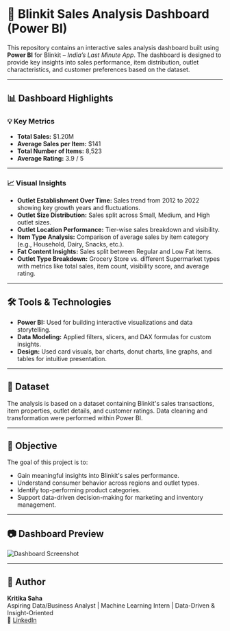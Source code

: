 # 🛒 Blinkit Sales Analysis Dashboard (Power BI)

This repository contains an interactive sales analysis dashboard built using **Power BI** for Blinkit – *India’s Last Minute App*. The dashboard is designed to provide key insights into sales performance, item distribution, outlet characteristics, and customer preferences based on the dataset.

---

## 📊 Dashboard Highlights

### 💡 Key Metrics
- **Total Sales:** $1.20M
- **Average Sales per Item:** $141
- **Total Number of Items:** 8,523
- **Average Rating:** 3.9 / 5

---

### 📈 Visual Insights

- **Outlet Establishment Over Time:** Sales trend from 2012 to 2022 showing key growth years and fluctuations.
- **Outlet Size Distribution:** Sales split across Small, Medium, and High outlet sizes.
- **Outlet Location Performance:** Tier-wise sales breakdown and visibility.
- **Item Type Analysis:** Comparison of average sales by item category (e.g., Household, Dairy, Snacks, etc.).
- **Fat Content Insights:** Sales split between Regular and Low Fat items.
- **Outlet Type Breakdown:** Grocery Store vs. different Supermarket types with metrics like total sales, item count, visibility score, and average rating.

---

## 🛠 Tools & Technologies

- **Power BI:** Used for building interactive visualizations and data storytelling.
- **Data Modeling:** Applied filters, slicers, and DAX formulas for custom insights.
- **Design:** Used card visuals, bar charts, donut charts, line graphs, and tables for intuitive presentation.

---

## 📂 Dataset

The analysis is based on a dataset containing Blinkit's sales transactions, item properties, outlet details, and customer ratings. Data cleaning and transformation were performed within Power BI.

---

## 🎯 Objective

The goal of this project is to:
- Gain meaningful insights into Blinkit's sales performance.
- Understand consumer behavior across regions and outlet types.
- Identify top-performing product categories.
- Support data-driven decision-making for marketing and inventory management.

---

## 📷 Dashboard Preview

![Dashboard Screenshot]()

---

## 📌 Author

**Kritika Saha**  
Aspiring Data/Business Analyst | Machine Learning Intern | Data-Driven & Insight-Oriented  
🔗 [LinkedIn](https://www.linkedin.com/in/kritika-saha24/) 





